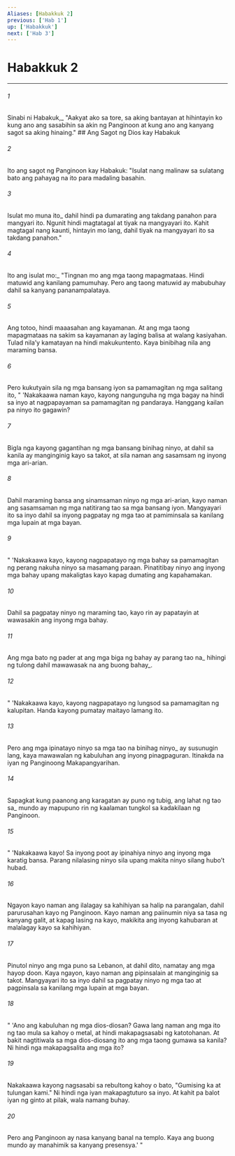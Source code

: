 ```yaml
---
Aliases: [Habakkuk 2]
previous: ['Hab 1']
up: ['Habakkuk']
next: ['Hab 3']
---
```

# Habakkuk 2

***






















###### 1 










Sinabi ni Habakuk,_ "Aakyat ako sa tore, sa aking bantayan at hihintayin ko kung ano ang sasabihin sa akin ng Panginoon at kung ano ang kanyang sagot sa aking hinaing." ## Ang Sagot ng Dios kay Habakuk 





















###### 2 










Ito ang sagot ng Panginoon kay Habakuk: "Isulat nang malinaw sa sulatang bato ang pahayag na ito para madaling basahin. 





















###### 3 










Isulat mo muna ito_ dahil hindi pa dumarating ang takdang panahon para mangyari ito. Ngunit hindi magtatagal at tiyak na mangyayari ito. Kahit magtagal nang kaunti, hintayin mo lang, dahil tiyak na mangyayari ito sa takdang panahon." 





















###### 4 










Ito ang isulat mo:_ "Tingnan mo ang mga taong mapagmataas. Hindi matuwid ang kanilang pamumuhay. Pero ang taong matuwid ay mabubuhay dahil sa kanyang pananampalataya. 





















###### 5 










Ang totoo, hindi maaasahan ang kayamanan. At ang mga taong mapagmataas na sakim sa kayamanan ay laging balisa at walang kasiyahan. Tulad nilaʼy kamatayan na hindi makukuntento. Kaya binibihag nila ang maraming bansa. 





















###### 6 










Pero kukutyain sila ng mga bansang iyon sa pamamagitan ng mga salitang ito, " 'Nakakaawa naman kayo, kayong nangunguha ng mga bagay na hindi sa inyo at nagpapayaman sa pamamagitan ng pandaraya. Hanggang kailan pa ninyo ito gagawin? 





















###### 7 










Bigla nga kayong gagantihan ng mga bansang binihag ninyo, at dahil sa kanila ay manginginig kayo sa takot, at sila naman ang sasamsam ng inyong mga ari-arian. 





















###### 8 










Dahil maraming bansa ang sinamsaman ninyo ng mga ari-arian, kayo naman ang sasamsaman ng mga natitirang tao sa mga bansang iyon. Mangyayari ito sa inyo dahil sa inyong pagpatay ng mga tao at pamiminsala sa kanilang mga lupain at mga bayan. 





















###### 9 










" 'Nakakaawa kayo, kayong nagpapatayo ng mga bahay sa pamamagitan ng perang nakuha ninyo sa masamang paraan. Pinatitibay ninyo ang inyong mga bahay upang makaligtas kayo kapag dumating ang kapahamakan. 





















###### 10 










Dahil sa pagpatay ninyo ng maraming tao, kayo rin ay papatayin at wawasakin ang inyong mga bahay. 





















###### 11 










Ang mga bato ng pader at ang mga biga ng bahay ay parang tao na_ hihingi ng tulong dahil mawawasak na ang buong bahay_. 





















###### 12 










" 'Nakakaawa kayo, kayong nagpapatayo ng lungsod sa pamamagitan ng kalupitan. Handa kayong pumatay maitayo lamang ito. 





















###### 13 










Pero ang mga ipinatayo ninyo sa mga tao na binihag ninyo_ ay susunugin lang, kaya mawawalan ng kabuluhan ang inyong pinagpaguran. Itinakda na iyan ng Panginoong Makapangyarihan. 





















###### 14 










Sapagkat kung paanong ang karagatan ay puno ng tubig, ang lahat ng tao sa_ mundo ay mapupuno rin ng kaalaman tungkol sa kadakilaan ng Panginoon. 





















###### 15 










" 'Nakakaawa kayo! Sa inyong poot ay ipinahiya ninyo ang inyong mga karatig bansa. Parang nilalasing ninyo sila upang makita ninyo silang huboʼt hubad. 





















###### 16 










Ngayon kayo naman ang ilalagay sa kahihiyan sa halip na parangalan, dahil parurusahan kayo ng Panginoon. Kayo naman ang paiinumin niya sa tasa ng kanyang galit, at kapag lasing na kayo, makikita ang inyong kahubaran at malalagay kayo sa kahihiyan. 





















###### 17 










Pinutol ninyo ang mga puno sa Lebanon, at dahil dito, namatay ang mga hayop doon. Kaya ngayon, kayo naman ang pipinsalain at manginginig sa takot. Mangyayari ito sa inyo dahil sa pagpatay ninyo ng mga tao at pagpinsala sa kanilang mga lupain at mga bayan. 





















###### 18 










" 'Ano ang kabuluhan ng mga dios-diosan? Gawa lang naman ang mga ito ng tao mula sa kahoy o metal, at hindi makapagsasabi ng katotohanan. At bakit nagtitiwala sa mga dios-diosang ito ang mga taong gumawa sa kanila? Ni hindi nga makapagsalita ang mga ito? 





















###### 19 










Nakakaawa kayong nagsasabi sa rebultong kahoy o bato, "Gumising ka at tulungan kami." Ni hindi nga iyan makapagtuturo sa inyo. At kahit pa balot iyan ng ginto at pilak, wala namang buhay. 





















###### 20 










Pero ang Panginoon ay nasa kanyang banal na templo. Kaya ang buong mundo ay manahimik sa kanyang presensya.' "
